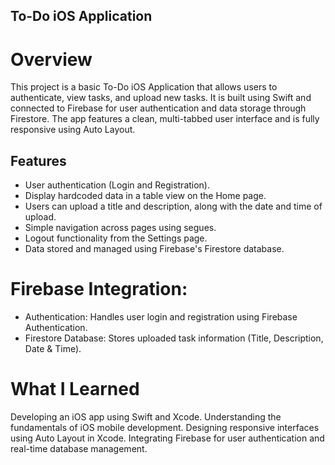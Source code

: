## To-Do iOS Application
# Overview
This project is a basic To-Do iOS Application that allows users to authenticate, view tasks, and upload new tasks. It is built using Swift and connected to Firebase for user authentication and data storage through Firestore. The app features a clean, multi-tabbed user interface and is fully responsive using Auto Layout.
## Features

- User authentication (Login and Registration).
- Display hardcoded data in a table view on the Home page.
- Users can upload a title and description, along with the date and time of upload.
- Simple navigation across pages using segues.
- Logout functionality from the Settings page.
- Data stored and managed using Firebase's Firestore database.


# Firebase Integration:
- Authentication: Handles user login and registration using Firebase Authentication.
- Firestore Database: Stores uploaded task information (Title, Description, Date & Time).

# What I Learned
Developing an iOS app using Swift and Xcode.
Understanding the fundamentals of iOS mobile development.
Designing responsive interfaces using Auto Layout in Xcode.
Integrating Firebase for user authentication and real-time database management.











